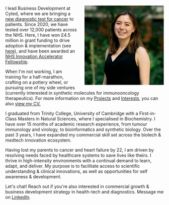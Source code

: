 <img src="Charlene_Tang_crop.jpg"
     alt="Profile photo"
     style="float: right; width: 50%; margin-left: 20px; margin-bottom: 10px;" />
   
I lead Business Development at Cyted, where we are bringing a [new diagnostic test for cancer](https://cyted.ai/cytosponge) to patients. Since 2020, we have tested over 12,000 patients across the NHS. Here, I have won £4.5 million in grant funding to drive adoption & implementation (see [here](https://sbrihealthcare.co.uk/company/cyted/)), and have been awarded an [NHS Innovation Accelerator Fellowship](https://nhsaccelerator.com). 

When I'm not working, I am training for a half-marathon, crafting on a pottery wheel, or pursuing one of my side ventures (currently interested in synthetic molecules for immunooncology therapeutics). For more information on my [Projects](projects.md) and [Interests](interests.md), you can also [view my CV.](CV_Charlene_Tang_2022-10.pdf)

I graduated from Trinity College, University of Cambridge with a First-in-Class Masters in Natural Sciences, where I specialised in Biochemistry. I have over 15 months of academic research experience, from tumour immunology and virology, to bioinformatics and synthetic biology. Over the past 3 years, I have expanded my commercial skill set across the biotech & medtech innovation ecosystem. 

Having lost my parents to cancer and heart failure by 22, I am driven by resolving needs faced by healthcare systems to save lives like theirs. I thrive in high-intensity environments with a continual demand to learn, adapt, and deliver. My purpose is to facilitate access to scientific understanding & clinical innovations, as well as opportunities for self awareness & development.

Let's chat! Reach out if you're also interested in commercial growth & business development strategy in health-tech and diagnostics. Message me on [LinkedIn](http://linkedin.com/in/charleneostang).
